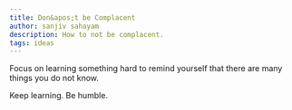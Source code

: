 ```yaml
---
title: Don&apos;t be Complacent
author: sanjiv sahayam
description: How to not be complacent.
tags: ideas
---
```


Focus on learning something hard to remind yourself that there are many things you do not know.

Keep learning. Be humble.
